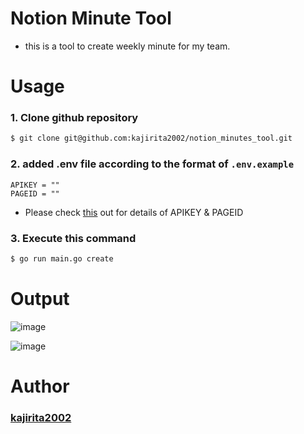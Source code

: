 # Notion Minute Tool

- this is a tool to create weekly minute for my team.

# Usage

### 1. Clone github repository 

```sh
$ git clone git@github.com:kajirita2002/notion_minutes_tool.git
```

### 2. added .env file according to the format of `.env.example` 
```.env.example
APIKEY = ""
PAGEID = ""
```
- Please check [this](https://developers.notion.com/docs/getting-started) out for details of APIKEY & PAGEID

### 3. Execute this command
```sh
$ go run main.go create
```
# Output

![image](https://user-images.githubusercontent.com/56577971/119251493-c7db3600-bbe1-11eb-9c81-0dfd4abd9c89.png)

![image](https://user-images.githubusercontent.com/56577971/119251538-0113a600-bbe2-11eb-95a9-24a24c09c53d.png)

# Author

### [kajirita2002](https://github.com/kajirita2002)
